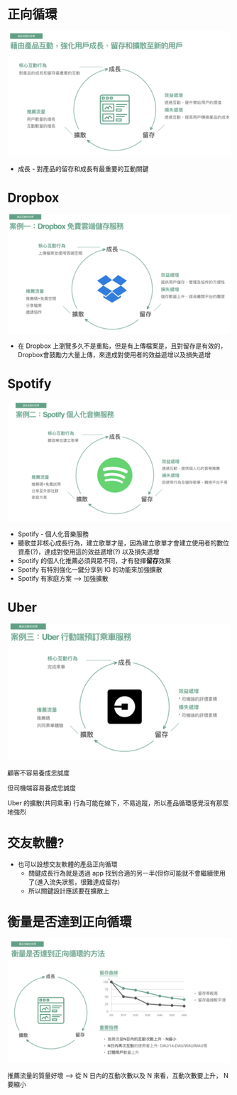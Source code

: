 # 正向循環

<img src='../../assets/pa5-5_1.png'></img>

* 成長 - 對產品的留存和成長有最重要的互動關鍵


# Dropbox

<img src='../../assets/pa5-5_2.png'></img>

* 在 Dropbox 上瀏覽多久不是重點，但是有上傳檔案是，且對留存是有效的，Dropbox會鼓勵力大量上傳，來達成對使用者的效益遞增以及損失遞增

# Spotify

<img src='../../assets/pa5-5_3.png'></img>

* Spotify - 個人化音樂服務
* 聽歌並非核心成長行為，建立歌單才是，因為建立歌單才會建立使用者的數位資產(?)，達成對使用這的效益遞增(?) 以及損失遞增
* Spotify 的個人化推薦必須與眾不同，才有發揮**留存**效果
* Spotify 有特別強化一鍵分享到 IG 的功能來加強擴散
* Spotify 有家庭方案 --> 加強擴散


# Uber

<img src='../../assets/pa5-5_4.png'></img>

顧客不容易養成忠誠度

但司機端容易養成忠誠度

Uber 的擴散(共同乘車) 行為可能在線下，不易追蹤，所以產品循環感覺沒有那麼地強烈

# 交友軟體?

* 也可以設想交友軟體的產品正向循環
  * 關鍵成長行為就是透過 app 找到合適的另一半(但你可能就不會繼續使用了(進入流失狀態，很難達成留存)
  * 所以關鍵設計應該要在擴散上

# 衡量是否達到正向循環

<img src='../../assets/pa5-5_5.png'></img>

推薦流量的質量好壞 --> 從 N 日內的互動次數以及 N 來看，互動次數要上升， N 要縮小
